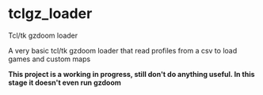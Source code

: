 # tclgz_loader
Tcl/tk gzdoom loader

A very basic tcl/tk gzdoom loader that read profiles from a csv to load games and custom maps

<b>This project is a working in progress, still don't do anything useful. In this stage it doesn't even run gzdoom</b>
